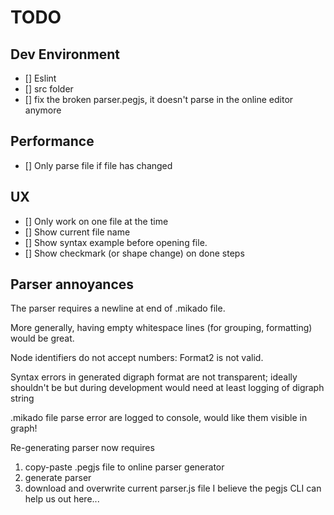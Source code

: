 # TODO

## Dev Environment

 * [] Eslint
 * [] src folder
 * [] fix the broken parser.pegjs, it doesn't parse in the online editor anymore

## Performance

 * [] Only parse file if file has changed

## UX

 * [] Only work on one file at the time
 * [] Show current file name
 * [] Show syntax example before opening file.
 * [] Show checkmark (or shape change) on done steps

## Parser annoyances

The parser requires a newline at end of .mikado file.

More generally, having empty whitespace lines (for grouping, formatting) would be great.

Node identifiers do not accept numbers: Format2 is not valid.

Syntax errors in generated digraph format are not transparent; ideally shouldn't be
but during development would need at least logging of digraph string

.mikado file parse error are logged to console, would like them visible in graph!

Re-generating parser now requires
 1) copy-paste .pegjs file to online parser generator
 2) generate parser
 3) download and overwrite current parser.js file
I believe the pegjs CLI can help us out here...
